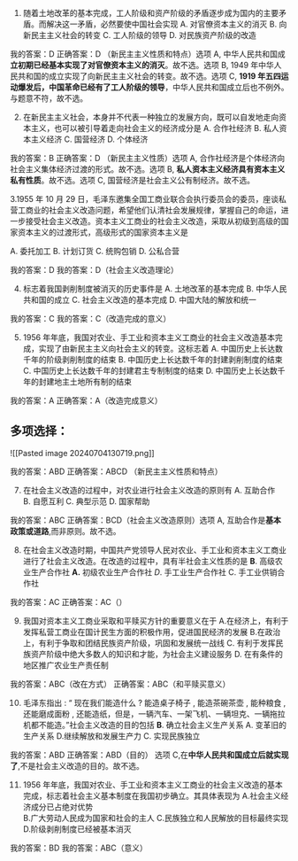 1. 随着土地改革的基本完成，工人阶级和资产阶级的矛盾逐步成为国内的主要矛盾。而解决这一矛盾，必然要使中国社会实现
A. 对官僚资本主义的消灭
B. 向新民主主义社会的转变
C. 工人阶级的领导
D. 对民族资产阶级的改造

我的答案：D
正确答案：D （新民主主义性质和特点）选项 A, 中华人民共和国成**立初期已经基本实现了对官僚资本主义的消灭**。故不选。选项 B, 1949 年中华人民共和国的成立实现了向新民主主义社会的转变。故不选。选项 C, **1919 年五四运动爆发后，中国革命已经有了工人阶级的领导**，中华人民共和国成立后也不例外。与题意不符，故不选。

2. 在新民主主义社会，本身并不代表一种独立的发展方向，既可以自发地走向资本主义，也可以被引导着走向社会主义的经济成分是
A. 合作社经济
B. 私人资本主义经济
C. 国营经济
D. 个体经济

我的答案：B
正确答案：D （新民主主义性质）选项 A, 合作社经济是个体经济向社会主义集体经济过渡的形式。故不选。选项 B, **私人资本主义经济具有资本主义私有性质**。故不选。选项 C, 国营经济是社会主义公有制经济。故不选。

3.1955 年 10 月 29 日，毛泽东邀集全国工商业联合会执行委员会的委员，座谈私营工商业的社会主义改造问题，希望他们认清社会发展规律，掌握自己的命运，进一步接受社会主义改造。资本主义工商业的社会主义改造，采取从初级到高级的国家资本主义的过渡形式，高级形式的国家资本主义是

A. 委托加工
B. 计划订货
C. 统购包销
D. 公私合营

我的答案：D
我的答案：D（社会主义改造理论）

4. 标志着我国剥削制度被消灭的历史事件是
A. 土地改革的基本完成
B. 中华人民共和国的成立
C. 社会主义改造的基本完成
D. 中国大陆的解放和统一

我的答案：C
我的答案：C（改造完成的意义）

5. 1956 年年底，我国对农业、手工业和资本主义工商业的社会主义改造基本完成，实现了由新民主主义向社会主义的转变。这标志着
A. 中国历史上长达数千年的阶级剥削制度的结束
B. 中国历史上长达数千年的封建剥削制度的结束
C. 中国历史上长达数千年的封建君主专制制度的结束
D. 中国历史上长达数千年的封建地主土地所有制的结束

我的答案：A
正确答案：A（改造完成意义）

## 多项选择：
![[Pasted image 20240704130719.png]]


我的答案：ABD
正确答案：ABCD （新民主主义性质和特点）

7. 在社会主义改造的过程中，对农业进行社会主义改造的原则有
A. 互助合作   
B. 自愿互利
C. 典型示范
D. 国家帮助

我的答案：ABC
正确答案：BCD（社会主义改造原则）选项 A, 互助合作是**基本政策或道路**,而非原则。故不选。

8. 在社会主义改造时期，中国共产党领导人民对农业、手工业和资本主义工商业进行了社会主义改造。在改造的过程中，具有半社会主义性质的是
$\mathbf{B}.$ 高级农业生产合作社
$\mathbf{A.}$ 初级农业生产合作社
$D.$ 手工业生产合作社
C. 手工业供销合作社

我的答案：AC
正确答案：AC（）

9. 我国对资本主义工商业采取和平赎买方针的重要意义在于
A.在经济上，有利于发挥私营工商业在国计民生方面的积极作用，促进国民经济的发展
B.在政治上，有利于争取和团结民族资产阶级，巩固和发展统一战线
C. 有利于发挥民族资产阶级中绝大多数人的知识和才能，为社会主义建设服务
D. 在有条件的地区推广农业生产责任制

我的答案：ABC（改在方式）
正确答案：ABC（和平赎买意义）

10. 毛泽东指出 : “ 现在我们能造什么 ? 能造桌子椅子 , 能造茶碗茶壶 , 能种粮食 , 还能磨成面粉 , 还能造纸，但是，一辆汽车、一架飞机、一辆坦克、一辆拖拉机都不能造。”社会主义改造的目的包括
$\mathbf{B}.$ 确立社会主义生产关系
A. 变革旧的生产关系
D.继续解放和发展生产力
C. 实现民族独立

我的答案：ABD
正确答案：ABD（目的） 选项 C,在**中华人民共和国成立后就实现了**,不是社会主义改造的目的。故不选。

11. 1956 年年底，我国对农业、手工业和资本主义工商业的社会主义改造的基本完成，标志着社会主义基本制度在我国初步确立。其具体表现为
A.社会主义经济成分已占绝对优势   
B.广大劳动人民成为国家和社会的主人
C.民族独立和人民解放的目标最终实现   
D.阶级剥削制度已经被基本消灭

我的答案：BD
我的答案：ABC（意义） 